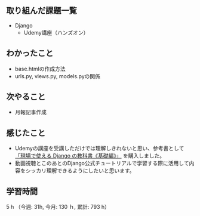 ## 取り組んだ課題一覧
- Django
    - Udemy講座（ハンズオン）

## わかったこと
- base.htmlの作成方法
- urls.py, views.py, models.pyの関係

## 次やること
- 月報記事作成

## 感じたこと
- Udemyの講座を受講しただけでは理解しきれないと思い、参考書として[「現場で使える Django の教科書《基礎編》」](https://amzn.asia/d/0aisG6e)    を購入しました。
- 動画視聴とこのあとのDjango公式チュートリアルで学習する際に活用して内容をシッカリ理解できるようにしたいと思います。    
    
## 学習時間
5 h （今週: 31h, 今月: 130 ｈ, 累計: 793 h）